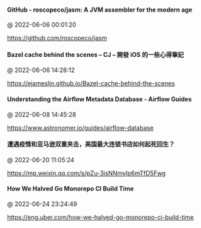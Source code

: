 #### GitHub - roscopeco/jasm: A JVM assembler for the modern age
@ 2022-06-06 00:01:20

https://github.com/roscopeco/jasm

#### Bazel cache behind the scenes – CJ – 開發 iOS 的一些心得筆記
@ 2022-06-06 14:28:12

https://ejameslin.github.io/Bazel-cache-behind-the-scenes

#### Understanding the Airflow Metadata Database - Airflow Guides
@ 2022-06-08 14:45:28

https://www.astronomer.io/guides/airflow-database

#### 遭遇疫情和亚马逊双重夹击，美国最大连锁书店如何起死回生？
@ 2022-06-20 11:05:24

https://mp.weixin.qq.com/s/pZu-3isNNmyIp6mTfD5Fwg

#### How We Halved Go Monorepo CI Build Time
@ 2022-06-24 23:24:49

https://eng.uber.com/how-we-halved-go-monorepo-ci-build-time

